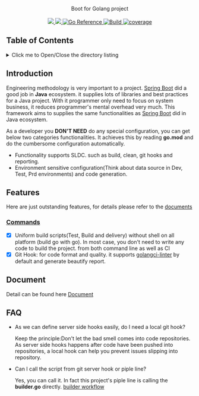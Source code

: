 <p align="center">
Boot for Golang project
  <br/>
  <br/>
  <a href = "https://github.com/kcmvp/gob/blob/main/LICENSE">
   <img src="https://img.shields.io/github/license/kcmvp/gob"/>
  </a>
  <a href="https://goreportcard.com/report/github.com/kcmvp/gob">
    <img src="https://goreportcard.com/badge/github.com/kcmvp/gob" />
  </a>
  <a href="https://pkg.go.dev/github.com/kcmvp/gob">
    <img src="https://pkg.go.dev/badge/github.com/kcmvp/gob.svg" alt="Go Reference"/>
  </a>
  <a href="https://github.com/kcmvp/gob/blob/main/.github/workflows/build.yml" rel="nofollow">
     <img src="https://img.shields.io/github/actions/workflow/status/kcmvp/gob/build.yml?branch=main" alt="Build" />
  </a>
  <a href="https://app.codecov.io/gh/kcmvp/gob" ref="nofollow">
    <img src ="https://img.shields.io/codecov/c/github/kcmvp/gob" alt="coverage"/>
  </a>

</p>

<span id="nav-1"></span>

## Table of Contents

<details>
  <summary>Click me to Open/Close the directory listing</summary>

- [1. Table of Contents](#nav-1)
- [2. Introduction](#nav-2)
- [3. Features](#nav-3)
- [4. Document](#nav-4)
- [5. FAQ](#nav-5)

</details>

<span id="nav-2"></span>

## Introduction

Engineering methodology is very important to a project. [Spring Boot](https://spring.io/projects/spring-boot/) did
a good job in **Java** ecosystem. it supplies lots of libraries and best practices for a Java project. With it
programmer
only need to focus on system business, it reduces programmer's mental overhead very much. This framework aims to
supplies
the same functionalities as [Spring Boot](https://spring.io/projects/spring-boot/) did in Java ecosystem.

As a developer you **DON'T NEED** do any special configuration, you can get below two categories functionalities. It
achieves this by reading **go.mod** and do the cumbersome configuration automatically.

- Functionality supports SLDC. such as build, clean, git hooks and reporting.
- Environment sensitive configuration(Think about data source in Dev, Test, Prd environments) and code generation.

<span id="nav-3"></span>

## Features

Here are just outstanding features, for details please refer to the [documents](https://github.com/kcmvp/gob/wiki)

### [Commands](https://github.com/kcmvp/gob/wiki#commands)

- [x] Uniform build scripts(Test, Build and delivery) without shell on all platform (build go with go).
  In most case, you don't need to write any code to build the project. from both command line as well as CI
- [x] Git Hook: for code format and quality. it supports [golangci-linter](https://golangci-lint.run/) by default and
  generate beautify report.

<span id="nav-4"></span>

## Document

Detail can be found here  [Document](https://github.com/kcmvp/gob/wiki)

<span id="nav-5"></span>

## FAQ

- As we can define server side hooks easily, do I need a local git hook?

  Keep the principle:Don't let the bad smell comes into code repositories.
  As server side hooks happens after code have been pushed into repositories, a local hook can help you prevent issues
  slipping into repository. 
  
- Can I call the script from git server hook or piple line?

  Yes, you can call it. In fact this project's piple line is calling the **builder.go** directly. [builder workflow](https://github.com/kcmvp/gob/blob/main/.github/workflows/build.yml) 


